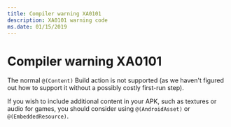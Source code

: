```yaml
---
title: Compiler warning XA0101
description: XA0101 warning code
ms.date: 01/15/2019
---
```

# Compiler warning XA0101

The normal `@(Content)` Build action is not supported (as we haven't figured
out how to support it without a possibly costly first-run step).

If you wish to include additional content in your APK, such as textures
or audio for games, you should consider using `@(AndroidAsset)` or
`@(EmbeddedResource)`.
